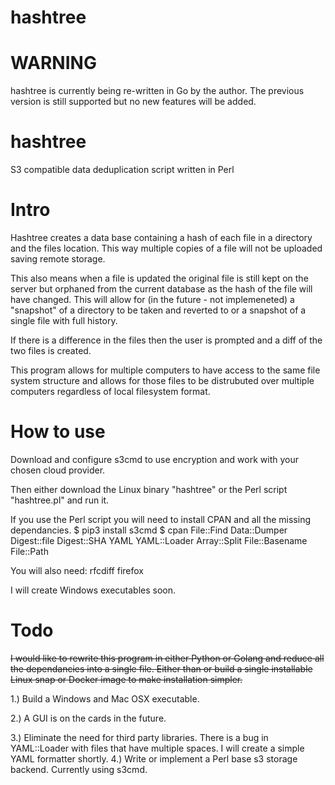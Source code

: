 # hashtree
# WARNING #
hashtree is currently being re-written in Go by the author. The previous version is still supported but no new features will be added.

# hashtree

S3 compatible data deduplication script written in Perl 

# Intro
Hashtree creates a data base containing a hash of each file in a directory and the files location. This way multiple copies of a file will not be uploaded saving remote storage. 

This also means when a file is updated the original file is still kept on the server but orphaned from the current database as the hash of the file will have changed. This will allow for (in the future - not implemeneted) a "snapshot" of a directory to be taken and reverted to or a snapshot of a single file with full history.

If there is a difference in the files then the user is prompted and a diff of the two files is created.

This program allows for multiple computers to have access to the same file system structure and allows for those files to be distrubuted over multiple computers regardless of local filesystem format.

# How to use
Download and configure s3cmd to use encryption and work with your chosen cloud provider.

Then either download the Linux binary "hashtree" or the Perl script "hashtree.pl" and run it.

If you use the Perl script you will need to install CPAN and all the missing dependancies.
$ pip3 install s3cmd
$ cpan File::Find Data::Dumper Digest::file Digest::SHA YAML YAML::Loader Array::Split File::Basename File::Path

You will also need:
rfcdiff
firefox

I will create Windows executables soon.

# Todo
~~I would like to rewrite this program in either Python or Golang and reduce all the dependancies into a single file. Either than or build a single installable Linux snap or Docker image to make installation simpler.~~

1.) Build a Windows and Mac OSX executable.

2.) A GUI is on the cards in the future.

3.) Eliminate the need for third party libraries. There is a bug in YAML::Loader with files that have multiple spaces. I will create a simple YAML formatter shortly.
4.) Write or implement a Perl base s3 storage backend. Currently using s3cmd.
